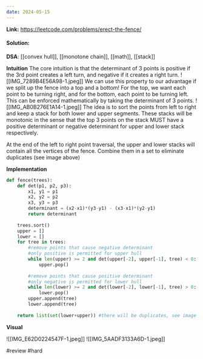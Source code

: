 ```yaml
---
date: 2024-05-15
---
```

**Link:** https://leetcode.com/problems/erect-the-fence/
#### Solution:

**DSA**: [[convex hull]], [[monotone chain]], [[math]], [[stack]]

**Intuition**
The core intuition is that the determinant of 3 points is positive if the 3rd point creates a left turn, and negative if it creates a right turn. 
![[IMG_7289B4E56A98-1.jpeg]]
We can use this property to our advantage if we split up the fence into a top and a bottom! For the top, we want each point to be turning right, and for the bottom, each point to be turning left. This can be enforced mathematically by taking the determinant of 3 points. 
![[IMG_AB0B276E1A14-1.jpeg]]
The idea is to sort the points from left to right and keep a stack for both lower and upper segments. These stacks will be monotonic in the sense that the top 3 points on the stack MUST have a positive determinant or negative determinant for upper and lower stack respectively.

At the end of the left to right point traversal, the upper and lower stacks will contain all the vertices of the fence. Combine them in a set to eliminate duplicates (see image above)

**Implementation**
```python
def fence(trees):
	def det(p1, p2, p3):
		x1, y1 = p1
		x2, y2 = p2
		x3, y3 = p3
		determinant = (x2-x1)*(y3-y1) - (x3-x1)*(y2-y1)
		return determinant
		
	trees.sort()
	upper = []
	lower = []
	for tree in trees:
		#remove points that cause negative determinant
		#only positive is permitted for upper hull
		while len(upper) >= 2 and det(upper[-2], upper[-1], tree) < 0: 
			upper.pop()
			
		#remove points that cause positive determinant
		#only negative is permitted for lower hull
		while len(lower) >= 2 and det(lower[-2], lower[-1], tree) > 0:
			lower.pop()
		upper.append(tree)
		lower.append(tree)
		
	return list(set(lower+upper)) #there will be duplicates, see image above
```

**Visual** 

![[IMG_E62D0224547F-1.jpeg]]
![[IMG_5AADF3133A6D-1.jpeg]]

#review 
#hard 


